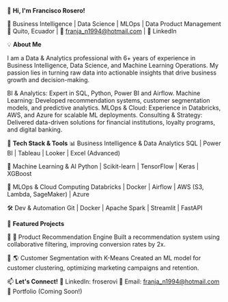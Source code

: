 

👋 **Hi, I'm Francisco Rosero!**

🚀 Business Intelligence | Data Science | MLOps | Data Product Management
📍 Quito, Ecuador | 📧 franja_n1994@hotmail.com | 🔗 LinkedIn

💡 **About Me**

I am a Data & Analytics professional with 6+ years of experience in Business Intelligence, Data Science, and Machine Learning Operations. My passion lies in turning raw data into actionable insights that drive business growth and decision-making.

BI & Analytics: Expert in SQL, Python, Power BI and Airflow.
Machine Learning: Developed recommendation systems, customer segmentation models, and predictive analytics.
MLOps & Cloud: Experience in Databricks, AWS, and Azure for scalable ML deployments.
Consulting & Strategy: Delivered data-driven solutions for financial institutions, loyalty programs, and digital banking.


🔧 **Tech Stack & Tools**
📊 Business Intelligence & Data Analytics
SQL | Power BI | Tableau | Looker | Excel (Advanced)

🤖 Machine Learning & AI
Python | Scikit-learn | TensorFlow | Keras | XGBoost

🚀 MLOps & Cloud Computing
Databricks | Docker | Airflow | AWS (S3, Lambda, SageMaker) | Azure

🛠️ Dev & Automation
Git | Docker | Apache Spark | Streamlit | FastAPI

📌 **Featured Projects**

🔹 🚀 Product Recommendation Engine
Built a recommendation system using collaborative filtering, improving conversion rates by 2x.

🔹 🌎 Customer Segmentation with K-Means
Created an ML model for customer clustering, optimizing marketing campaigns and retention.

📫 **Let's Connect!**
💼 LinkedIn: froserovi
📧 Email: franja_n1994@hotmail.com
🚀 Portfolio (Coming Soon!)
